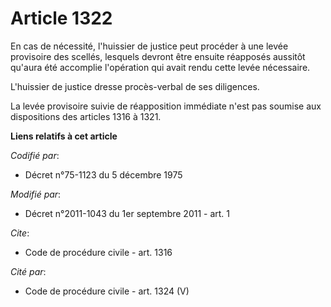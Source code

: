 # Article 1322

En cas de nécessité, l'huissier de justice peut procéder à une levée provisoire des scellés, lesquels devront être ensuite
réapposés aussitôt qu'aura été accomplie l'opération qui avait rendu cette levée nécessaire. 

L'huissier de justice dresse procès-verbal de ses diligences. 

La levée provisoire suivie de réapposition immédiate n'est pas soumise aux dispositions des articles 1316 à 1321.

**Liens relatifs à cet article**

_Codifié par_:

  - Décret n°75-1123 du 5 décembre 1975

_Modifié par_:

  - Décret n°2011-1043 du 1er septembre 2011 - art. 1

_Cite_:

  - Code de procédure civile - art. 1316

_Cité par_:

  - Code de procédure civile - art. 1324 (V)
